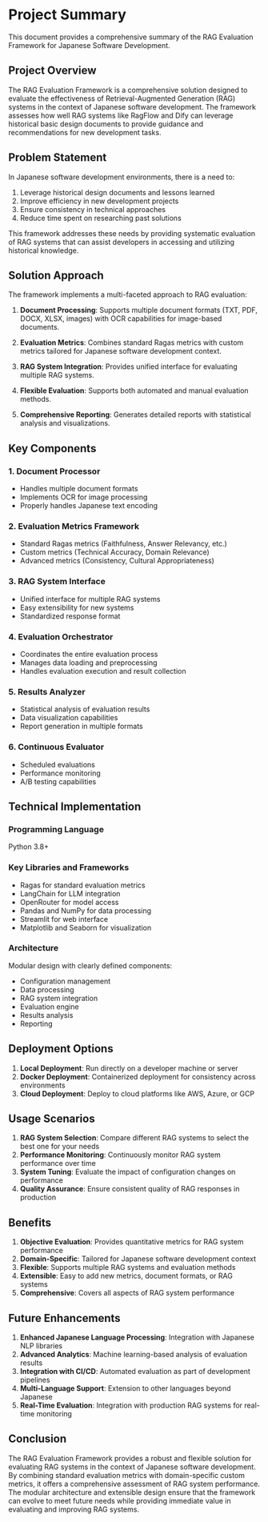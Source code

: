 # Project Summary

This document provides a comprehensive summary of the RAG Evaluation Framework for Japanese Software Development.

## Project Overview

The RAG Evaluation Framework is a comprehensive solution designed to evaluate the effectiveness of Retrieval-Augmented Generation (RAG) systems in the context of Japanese software development. The framework assesses how well RAG systems like RagFlow and Dify can leverage historical basic design documents to provide guidance and recommendations for new development tasks.

## Problem Statement

In Japanese software development environments, there is a need to:
1. Leverage historical design documents and lessons learned
2. Improve efficiency in new development projects
3. Ensure consistency in technical approaches
4. Reduce time spent on researching past solutions

This framework addresses these needs by providing systematic evaluation of RAG systems that can assist developers in accessing and utilizing historical knowledge.

## Solution Approach

The framework implements a multi-faceted approach to RAG evaluation:

1. **Document Processing**: Supports multiple document formats (TXT, PDF, DOCX, XLSX, images) with OCR capabilities for image-based documents.

2. **Evaluation Metrics**: Combines standard Ragas metrics with custom metrics tailored for Japanese software development context.

3. **RAG System Integration**: Provides unified interface for evaluating multiple RAG systems.

4. **Flexible Evaluation**: Supports both automated and manual evaluation methods.

5. **Comprehensive Reporting**: Generates detailed reports with statistical analysis and visualizations.

## Key Components

### 1. Document Processor
- Handles multiple document formats
- Implements OCR for image processing
- Properly handles Japanese text encoding

### 2. Evaluation Metrics Framework
- Standard Ragas metrics (Faithfulness, Answer Relevancy, etc.)
- Custom metrics (Technical Accuracy, Domain Relevance)
- Advanced metrics (Consistency, Cultural Appropriateness)

### 3. RAG System Interface
- Unified interface for multiple RAG systems
- Easy extensibility for new systems
- Standardized response format

### 4. Evaluation Orchestrator
- Coordinates the entire evaluation process
- Manages data loading and preprocessing
- Handles evaluation execution and result collection

### 5. Results Analyzer
- Statistical analysis of evaluation results
- Data visualization capabilities
- Report generation in multiple formats

### 6. Continuous Evaluator
- Scheduled evaluations
- Performance monitoring
- A/B testing capabilities

## Technical Implementation

### Programming Language
Python 3.8+

### Key Libraries and Frameworks
- Ragas for standard evaluation metrics
- LangChain for LLM integration
- OpenRouter for model access
- Pandas and NumPy for data processing
- Streamlit for web interface
- Matplotlib and Seaborn for visualization

### Architecture
Modular design with clearly defined components:
- Configuration management
- Data processing
- RAG system integration
- Evaluation engine
- Results analysis
- Reporting

## Deployment Options

1. **Local Deployment**: Run directly on a developer machine or server
2. **Docker Deployment**: Containerized deployment for consistency across environments
3. **Cloud Deployment**: Deploy to cloud platforms like AWS, Azure, or GCP

## Usage Scenarios

1. **RAG System Selection**: Compare different RAG systems to select the best one for your needs
2. **Performance Monitoring**: Continuously monitor RAG system performance over time
3. **System Tuning**: Evaluate the impact of configuration changes on performance
4. **Quality Assurance**: Ensure consistent quality of RAG responses in production

## Benefits

1. **Objective Evaluation**: Provides quantitative metrics for RAG system performance
2. **Domain-Specific**: Tailored for Japanese software development context
3. **Flexible**: Supports multiple RAG systems and evaluation methods
4. **Extensible**: Easy to add new metrics, document formats, or RAG systems
5. **Comprehensive**: Covers all aspects of RAG system performance

## Future Enhancements

1. **Enhanced Japanese Language Processing**: Integration with Japanese NLP libraries
2. **Advanced Analytics**: Machine learning-based analysis of evaluation results
3. **Integration with CI/CD**: Automated evaluation as part of development pipelines
4. **Multi-Language Support**: Extension to other languages beyond Japanese
5. **Real-Time Evaluation**: Integration with production RAG systems for real-time monitoring

## Conclusion

The RAG Evaluation Framework provides a robust and flexible solution for evaluating RAG systems in the context of Japanese software development. By combining standard evaluation metrics with domain-specific custom metrics, it offers a comprehensive assessment of RAG system performance. The modular architecture and extensible design ensure that the framework can evolve to meet future needs while providing immediate value in evaluating and improving RAG systems.